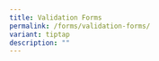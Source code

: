 ```yaml
---
title: Validation Forms
permalink: /forms/validation-forms/
variant: tiptap
description: ""
---
```


